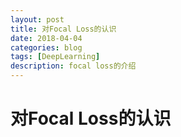 ```yaml
---
layout: post 
title: 对Focal Loss的认识 
date: 2018-04-04 
categories: blog 
tags: [DeepLearning] 
description: focal loss的介绍 
---
```


# 对Focal Loss的认识


